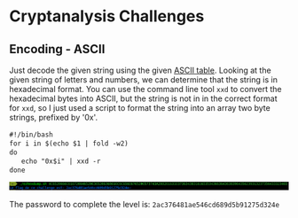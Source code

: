 # Cryptanalysis Challenges

## Encoding - ASCII

Just decode the given string using the given [ASCII table](http://repository.root-me.org/Cryptographie/EN%20-%20ASCII%20Table.gif). Looking at the given string of letters and numbers, we can determine that the string is in hexadecimal format. You can use the command line tool `xxd` to convert the hexadecimal bytes into ASCII, but the string is not in in the correct format for `xxd`, so I just used a script to format the string into an array two byte strings, prefixed by '0x'. 

```shell
#!/bin/bash
for i in $(echo $1 | fold -w2)
do
   echo "0x$i" | xxd -r
done
```

<img src="images/ch8-1.png">

The password to complete the level is: `2ac376481ae546cd689d5b91275d324e`
